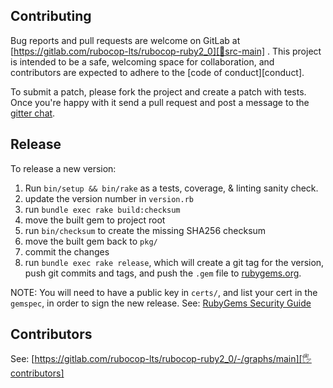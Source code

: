 ## Contributing

Bug reports and pull requests are welcome on GitLab at [https://gitlab.com/rubocop-lts/rubocop-ruby2_0][🚎src-main]
. This project is intended to be a safe, welcoming space for collaboration, and contributors are expected to adhere to
the [code of conduct][conduct].

To submit a patch, please fork the project and create a patch with tests. Once you're happy with it send a pull request
and post a message to the [gitter chat][🏘chat].

## Release

To release a new version:

1. Run `bin/setup && bin/rake` as a tests, coverage, & linting sanity check.
2. update the version number in `version.rb`
3. run `bundle exec rake build:checksum`
4. move the built gem to project root
5. run `bin/checksum` to create the missing SHA256 checksum
6. move the built gem back to `pkg/`
7. commit the changes
8. run `bundle exec rake release`, which will create a git tag for the version, push git commits and tags, and push the `.gem` file to [rubygems.org][rubygems].

NOTE: You will need to have a public key in `certs/`, and list your cert in the
`gemspec`, in order to sign the new release.
See: [RubyGems Security Guide][rubygems-security-guide]

## Contributors

See: [https://gitlab.com/rubocop-lts/rubocop-ruby2_0/-/graphs/main][🖐contributors]

[comment]: <> (Following links are used by README, CONTRIBUTING, Homepage)

[🤝conduct]: https://gitlab.com/rubocop-lts/rubocop-ruby2_0/-/blob/main/CODE_OF_CONDUCT.md
[🖐contributors]: https://gitlab.com/rubocop-lts/rubocop-ruby2_0/-/graphs/main
[🚎src-main]: https://gitlab.com/rubocop-lts/rubocop-ruby2_0/-/tree/main
[🏘chat]: https://gitter.im/rubocop-lts/community
[rubygems-security-guide]: https://guides.rubygems.org/security/#building-gems
[rubygems]: https://rubygems.org
